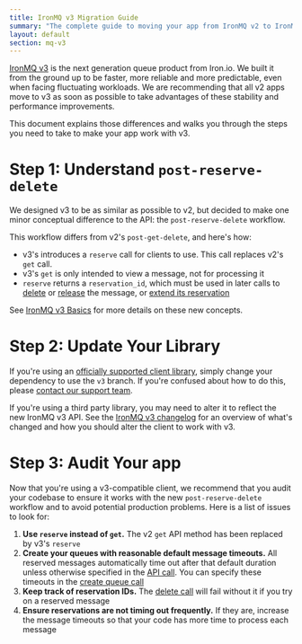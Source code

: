 ```yaml
---
title: IronMQ v3 Migration Guide
summary: "The complete guide to moving your app from IronMQ v2 to IronMQ v3"
layout: default
section: mq-v3
---
```


[IronMQ v3](/mq/3) is the next generation queue product from Iron.io. We built it
from the ground up to be faster, more reliable and more predictable, even when
facing fluctuating workloads. We are recommending that all v2 apps move to v3 as
soon as possible to take advantages of these stability and performance improvements.

This document explains those differences and walks you through the steps you
need to take to make your app work with v3.

# Step 1: Understand `post-reserve-delete`

We designed v3 to be as similar as possible to v2, but decided to make one minor
conceptual difference to the API: the `post-reserve-delete` workflow.

This workflow differs from v2's `post-get-delete`, and here's how:

- v3's introduces a `reserve` call for clients to use. This call replaces v2's `get` call.
- v3's `get` is only intended to view a message, not for processing it
- `reserve` returns a `reservation_id`, which must be used in later calls to [delete](/mq/3/reference/api/#delete-messages) or [release](/mq/3/reference/api/#release-message) the message, or [extend its reservation](/mq/3/reference/api/#touch-message)

See [IronMQ v3 Basics](/mq/3/reference/api/#changes) for more details on these new concepts.

# Step 2: Update Your Library

If you're using an [officially supported client library](/mq/3/libraries/), simply change
your dependency to use the `v3` branch. If you're confused about how to do this, please
[contact our support team](/support/).

If you're using a third party library, you may need to alter it to reflect the new IronMQ v3
API. See the [IronMQ v3 changelog](/mq/3/reference/api/#changes) for an
overview of what's changed and how you should alter the client to work with v3.

# Step 3: Audit Your app

Now that you're using a v3-compatible client, we recommend that you audit your codebase
to ensure it works with the new `post-reserve-delete` workflow and to avoid potential
production problems. Here is a list of issues to look for:

1. __Use `reserve` instead of `get`.__ The v2 `get` API method has been replaced
by v3's `reserve`
2. __Create your queues with reasonable default message timeouts.__ All reserved messages
automatically time out after that default duration unless otherwise specified in the [API call](/mq/3/reference/api/#reserve-messages). You can specify these
timeouts in the [create queue call](/mq/3/reference/api/#create-queue)
3. __Keep track of reservation IDs.__ The [delete call](/mq/3/reference/api/#delete-message)
will fail without it if you try on a reserved message
4. __Ensure reservations are not timing out frequently.__ If they are, increase the message
timeouts so that your code has more time to process each message
